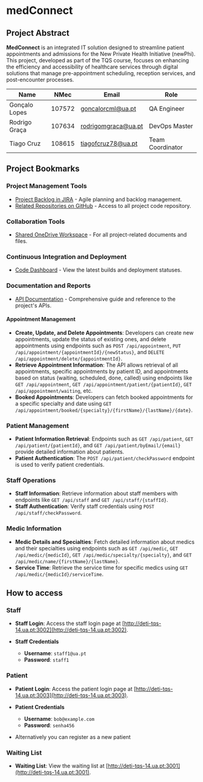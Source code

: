 # medConnect

## Project Abstract
**MedConnect** is an integrated IT solution designed to streamline patient appointments and admissions for the New Private Health Initiative (newPhi). This project, developed as part of the TQS course, focuses on enhancing the efficiency and accessibility of healthcare services through digital solutions that manage pre-appointment scheduling, reception services, and post-encounter processes.



| Name | NMec | Email | Role |
|------|------|------|------|
| Gonçalo Lopes | 107572 | goncalorcml@ua.pt | QA Engineer |
| Rodrigo Graça | 107634 | rodrigomgraca@ua.pt | DevOps Master |
| Tiago Cruz | 108615 | tiagofcruz78@ua.pt | Team Coordinator |


## Project Bookmarks

### Project Management Tools
- [Project Backlog in JIRA](https://tiagofcruz78.atlassian.net/jira/software/projects/SCRUM/boards/1/backlog) - Agile planning and backlog management.
- [Related Repositories on GitHub](https://github.com/TiagoC18/newPhi) - Access to all project code repository.

### Collaboration Tools
- [Shared OneDrive Workspace](https://uapt33090-my.sharepoint.com/:f:/g/personal/tiagofcruz78_ua_pt/EnM4OJ3Awo1MlxC3y3Ngl4gBxEy2cs4P3P8LqFD5uM0VMQ?e=RpWfc4) - For all project-related documents and files.

### Continuous Integration and Deployment
- [Code Dashboard](https://sonarcloud.io/project/overview?id=TiagoC18_medConnect) - View the latest builds and deployment statuses.


### Documentation and Reports
- [API Documentation](http://deti-tqs-14.ua.pt:8080/swagger-ui/index.html) - Comprehensive guide and reference to the project's APIs.

#### Appointment Management
- **Create, Update, and Delete Appointments**: Developers can create new appointments, update the status of existing ones, and delete appointments using endpoints such as `POST /api/appointment`, `PUT /api/appointment/{appointmentId}/{newStatus}`, and `DELETE /api/appointment/delete/{appointmentId}`.
- **Retrieve Appointment Information**: The API allows retrieval of all appointments, specific appointments by patient ID, and appointments based on status (waiting, scheduled, done, called) using endpoints like `GET /api/appointment`, `GET /api/appointment/patient/{patientId}`, `GET /api/appointment/waiting`, etc.
- **Booked Appointments**: Developers can fetch booked appointments for a specific specialty and date using `GET /api/appointment/booked/{specialty}/{firstName}/{lastName}/{date}`.


### Patient Management
- **Patient Information Retrieval**: Endpoints such as `GET /api/patient`, `GET /api/patient/{patientId}`, and `GET /api/patient/byEmail/{email}` provide detailed information about patients.
- **Patient Authentication**: The `POST /api/patient/checkPassword` endpoint is used to verify patient credentials.


### Staff Operations
- **Staff Information**: Retrieve information about staff members with endpoints like `GET /api/staff` and `GET /api/staff/{staffId}`.
- **Staff Authentication**: Verify staff credentials using `POST /api/staff/checkPassword`.



### Medic Information
- **Medic Details and Specialties**: Fetch detailed information about medics and their specialties using endpoints such as `GET /api/medic`, `GET /api/medic/{medicId}`, `GET /api/medic/specialty/{specialty}`, and `GET /api/medic/name/{firstName}/{lastName}`.
- **Service Time**: Retrieve the service time for specific medics using `GET /api/medic/{medicId}/serviceTime`.


## How to access
### Staff
- **Staff Login**: Access the staff login page at [http://deti-tqs-14.ua.pt:3002](http://deti-tqs-14.ua.pt:3002).

- **Staff Credentials**
    - **Username**: `staff1@ua.pt`
    - **Password**: `staff1`

### Patient
- **Patient Login**: Access the patient login page at [http://deti-tqs-14.ua.pt:3003](http://deti-tqs-14.ua.pt:3003).

- **Patient Credentials**
    - **Username**: `bob@example.com`
    - **Password**: `senha456`

- Alternatively you can register as a new patient

### Waiting List
- **Waiting List**: View the waiting list at [http://deti-tqs-14.ua.pt:3001](http://deti-tqs-14.ua.pt:3001).